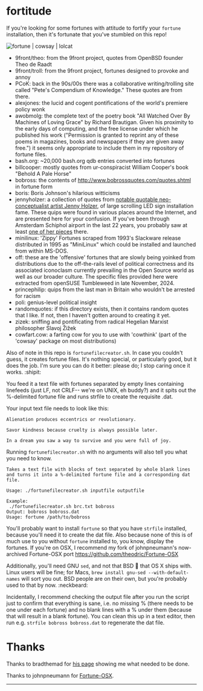 # fortitude
If you're looking for some fortunes with attitude to fortify your ```fortune``` installation, then it's fortunate that you've stumbled on this repo!

![fortune | cowsay | lolcat](https://github.com/theodric/misfortune/raw/master/misfortune.png)


* 9front/theo: from the 9front project, quotes from OpenBSD founder Theo de Raadt
* 9front/troll: from the 9front project, fortunes designed to provoke and annoy
* PCoK: back in the 90s/00s there was a collaborative writing/trolling site called "Pete's Compendium of Knowledge." These quotes are from there.
* alexjones: the lucid and cogent pontifications of the world's premiere policy wonk
* awobmolg: the complete text of the poetry book "All Watched Over By Machines of Loving Grace" by Richard Brautigan. Given his proximity to the early days of computing, and the free license under which he published his work ("Permission is granted to reprint any of these poems in magazines, books and newspapers if they are given away free.") it seems only appropriate to include them in my repository of fortune files.
* bash.org: ~20,000 bash.org qdb entries converted into fortunes
* billcooper: mostly quotes from ur-conspiracist William Cooper's book "Behold A Pale Horse"
* bobross: the contents of http://www.bobrossquotes.com/quotes.shtml in fortune form
* boris: Boris Johnson's hilarious witticisms
* jennyholzer: a collection of quotes from [notable quotable neo-conceptualist artist Jenny Holzer](https://en.wikipedia.org/wiki/Jenny_Holzer), of large scrolling LED sign installation fame. These quips were found in various places around the Internet, and are presented here for your confusion. If you've been through Amsterdam Schiphol airport in the last 22 years, you probably saw at least [one of her pieces](https://www.youtube.com/watch?v=6IGEoVJG39Y) there.
* minilinux: 'Zippy' Fortunes scraped from 1993's Slackware release distributed in 1995 as "MiniLinux" which could be installed and launched from within MS-DOS.
* off: these are the 'offensive' fortunes that are slowly being yoinked from distributions due to the off-the-rails level of political correctness and its associated iconoclasm currently prevailing in the Open Source world as well as our broader culture. The specific files provided here were extracted from openSUSE Tumbleweed in late November, 2024.
* princephilip: quips from the last man in Britain who wouldn't be arrested for racism
* poli: genius-level political insight
* randomquotes: if this directory exists, then it contains random quotes that I like. If not, then I haven't gotten around to creating it yet.
* zizek: sniffing and pontificating from radical Hegelian Marxist philosopher Slavoj Žižek
* cowfart.cow: a farting cow for you to use with 'cowthink' (part of the 'cowsay' package on most distributions)

Also of note in this repo is ```fortunefilecreator.sh```.
In case you couldn't guess, it creates fortune files. It's nothing special, or particularly good, but it does the job. I'm sure you can do it better: please do; I stop caring once it works. :shipit:

You feed it a text file with fortunes separated by empty lines containing linefeeds (just LF, not CRLF-- we're on UNIX, eh buddy?) and it spits out the %-delimited fortune file and runs strfile to create the requisite .dat.

Your input text file needs to look like this:

```
Alienation produces eccentrics or revolutionary.

Savor kindness because cruelty is always possible later.

In a dream you saw a way to survive and you were full of joy.
```

Running ```fortunefilecreator.sh``` with no arguments will also tell you what you need to know.

```
Takes a text file with blocks of text separated by whole blank lines and turns it into a %-delimited fortune file and a corresponding dat file.

Usage: ./fortunefilecreator.sh inputfile outputfile

Example:
 ./fortunefilecreator.sh brc.txt bobross
Output: bobross bobross.dat
Usage: fortune /path/to/bobross
```

You'll probably want to install ```fortune``` so that you have ```strfile``` installed, because you'll need it to create the dat file. Also because none of this is of much use to you without ```fortune``` installed to, you know, display the fortunes.
If you're on OSX, I recommend my fork of johnpneumann's now-archived Fortune-OSX port https://github.com/theodric/Fortune-OSX

Additionally, you'll need GNU ```sed```, and not that BSD :poop: that OS X ships with. Linux users will be fine; for Macs, ```brew install gnu-sed --with-default-names``` will sort you out. BSD people are on their own, but you're probably used to that by now. :neckbeard:

Incidentally, I recommend checking the output file after you run the script just to confirm that everything is sane, i.e. no missing % (there needs to be one under each fortune) and no blank lines with a % under them (because that will result in a blank fortune). You can clean this up in a text editor, then run e.g. ```strfile bobross bobross.dat``` to regenerate the dat file.

# Thanks
Thanks to bradthemad for [his page](http://bradthemad.org/tech/notes/fortune_makefile.php) showing me what needed to be done.

Thanks to johnpneumann for [Fortune-OSX](https://github.com/johnpneumann/Fortune-OSX).

______________________________________________________________________________________

